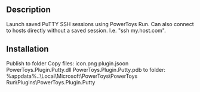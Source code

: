 ## Description
Launch saved PuTTY SSH sessions using PowerToys Run.
Can also connect to hosts directly without a saved session. I.e. "ssh my.host.com".

## Installation
Publish to folder
Copy files:
	icon.png
	plugin.jsoon
	PowerToys.Plugin.Putty.dll
	PowerToys.Plugin.Putty.pdb
to folder:
	%appdata%\..\Local\Microsoft\PowerToys\PowerToys Run\Plugins\PowerToys.Plugin.Putty
